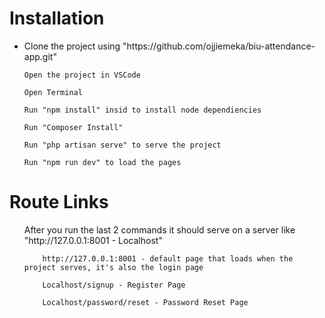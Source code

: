 <h1>Installation</h1>

<ul>
    <li>Clone the project using "https://github.com/ojjiemeka/biu-attendance-app.git"</li>

    Open the project in VSCode
    
    Open Terminal
    
    Run "npm install" insid to install node dependiencies

    Run "Composer Install"

    Run "php artisan serve" to serve the project

    Run "npm run dev" to load the pages

</ul>

<h1>Route Links</h1>

<ul>
    <p>After you run the last 2 commands it should serve on a server like "http://127.0.0.1:8001 - Localhost"</p>

        http://127.0.0.1:8001 - default page that loads when the project serves, it's also the login page   

        Localhost/signup - Register Page

        Localhost/password/reset - Password Reset Page

</ul>
